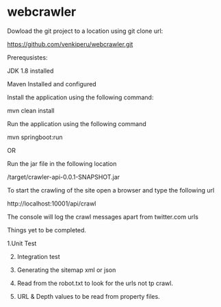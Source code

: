 # webcrawler

Dowload the git project to a location using git clone url:

https://github.com/venkiperu/webcrawler.git

Prerequsistes:

JDK 1.8 installed

Maven Installed and configured

Install the application using the following command:

mvn clean install

Run the application using the following command

mvn springboot:run

OR

Run the jar file in the following location

/target/crawler-api-0.0.1-SNAPSHOT.jar


To start the crawling of the site open a browser and type the following url

http://localhost:10001/api/crawl

The console will log the crawl messages apart from twitter.com urls

Things yet to be completed.


1.Unit Test

2. Integration test

3. Generating the sitemap xml or json

4. Read from the robot.txt to look for the urls not tp crawl.

5. URL & Depth values to be read from property files.

